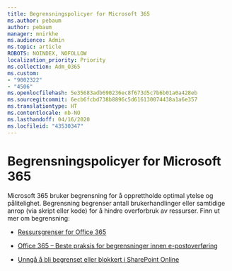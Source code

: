 ```yaml
---
title: Begrensningspolicyer for Microsoft 365
ms.author: pebaum
author: pebaum
manager: mnirkhe
ms.audience: Admin
ms.topic: article
ROBOTS: NOINDEX, NOFOLLOW
localization_priority: Priority
ms.collection: Adm_O365
ms.custom:
- "9002322"
- "4506"
ms.openlocfilehash: 5e35683adb690236ec8f673d5c7b6b01a0a428eb
ms.sourcegitcommit: 6ecb6fcbd738b8896c5d616130074438a1a6e357
ms.translationtype: HT
ms.contentlocale: nb-NO
ms.lasthandoff: 04/16/2020
ms.locfileid: "43530347"
---
```

# <a name="microsoft-365-throttle-policies"></a>Begrensningspolicyer for Microsoft 365

Microsoft 365 bruker begrensning for å opprettholde optimal ytelse og pålitelighet. Begrensning begrenser antall brukerhandlinger eller samtidige anrop (via skript eller kode) for å hindre overforbruk av ressurser. Finn ut mer om begrensning:

- [Ressursgrenser for Office 365](https://docs.microsoft.com/office365/Enterprise/office-365-resource-limits)

- [Office 365 – Beste praksis for begrensninger innen e-postoverføring](https://docs.microsoft.com/exchange/mailbox-migration/office-365-migration-best-practices#office-365-throttling)

- [Unngå å bli begrenset eller blokkert i SharePoint Online](https://docs.microsoft.com/sharepoint/dev/general-development/how-to-avoid-getting-throttled-or-blocked-in-sharepoint-online)
